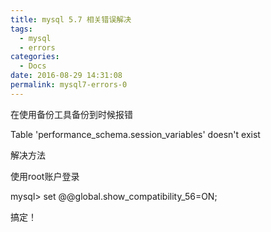 ```yaml
---
title: mysql 5.7 相关错误解决
tags:
  - mysql
  - errors
categories:
  - Docs
date: 2016-08-29 14:31:08
permalink: mysql7-errors-0
---
```


在使用备份工具备份到时候报错

Table 'performance_schema.session_variables' doesn't exist

解决方法

使用root账户登录

mysql&gt; set @@global.show_compatibility_56=ON;

搞定！
